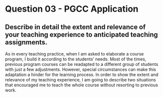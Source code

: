 # Question 03 - PGCC Application

## Describe in detail the extent and relevance of your teaching experience to anticipated teaching assignments.

As in every teaching practice, when I am asked to elaborate a course program, I build it according to the students’ needs. Most of the times, previous program courses can be readapted to a different group of students with just a few adjustments. However, special circumstances can make this adaptation a hinder for the learning process. In order to show the extent and relevance of my teaching experience, I am going to describe two situations that encouraged me to teach the whole course without resorting to previous work. 

